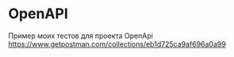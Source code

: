 # OpenAPI
Пример моих тестов для проекта  OpenApi
https://www.getpostman.com/collections/eb1d725ca9af696a0a99
